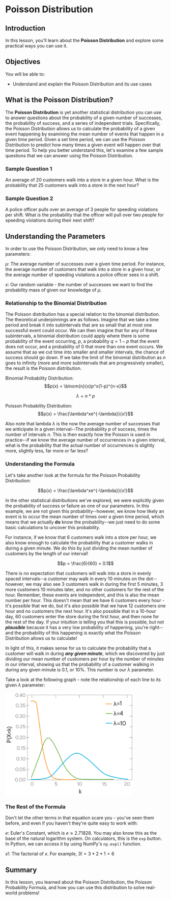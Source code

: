 
# Poisson Distribution

## Introduction

In this lesson, you'll learn about the **Poisson Distribution** and explore some practical ways you can use it. 

## Objectives

You will be able to:

* Understand and explain the Poisson Distribution and its use cases

## What is the Poisson Distribution?

The **Poisson Distribution** is yet another statistical distribution you can use to answer questions about the probability of a given number of successes, the probability of success, and a series of independent trials. Specifically, the Poisson Distribution allows us to calculate the probability of a given event happening by examining the mean number of events that happen in a given time period. Given a set time period, we can use the Poisson Distribution to predict how many times a given event will happen over that time period. To help you better understand this, let's examine a few sample questions that we can answer using the Poisson Distribution. 

### Sample Question 1

An average of 20 customers walk into a store in a given hour.  What is the probability that 25 customers walk into a store in the next hour?

### Sample Question 2

A police officer pulls over an average of 3 people for speeding violations per shift.  What is the probability that the officer will pull over two people for speeding violations during their next shift?

## Understanding the Parameters

In order to use the Poisson Distribution, we only need to know a few parameters:

$\mu$: The average number of successes over a given time period. For instance, the average number of customers that walk into a store in a given hour, or the average number of speeding violations a police officer sees in a shift.

$x$: Our random variable - the number of successes we want to find the probability mass of given our knowledge of $\mu$.


### Relationship to the Binomial Distribution

The Poisson distribution has a special relation to the binomial distribution. The theoretical underpinnings are as follows. Imagine that we take a time period and break it into subintervals that are so small that at most one successful event could occur. We can then imagine that for any of these subintervals, a binomial distribution could apply where there is some probability of the event occurring, $p$, a probability $q=1-p$ that the event does not occur, and a probability of 0 that more than one event occurs. We assume that as we cut time into smaller and smaller intervals, the chance of success should go down. If we take the limit of the binomial distribution as $n$ goes to infinity (more and more subintervals that are progressively smaller), the result is the Poisson distribution.

Binomial Probability Distribution:
$$p(x) = \binom{n}{x}p^x(1-p)^{n-x}$$

$$\lambda = n*p$$

Poisson Probability Distribution: $$p(x) = \frac{\lambda^xe^{-\lambda}}{x!}$$

Also note that lambda $\lambda$ is the now the average number of successes that we anticipate in a given interval--The probability $p$ of success, times the number of intervals $n$. This is then exactly how the Poisson is used in practice--if we know the average number of occurrences in a given interval, what is the probability that the actual number of occurrences is slightly more, slightly less, far more or far less?

### Understanding the Formula

Let's take another look at the formula for the Poisson Probability Distribution:

$$p(x) = \frac{\lambda^xe^{-\lambda}}{x!}$$

In the other statistical distributions we've explored, we were explicitly given the probability of success or failure as one of our parameters. In this example, we are not given this probability--however, we know how likely an event is to occur the mean number of times over a given time period, which means that we actually **do** know the probability--we just need to do some basic calculations to uncover this probability. 

For instance, if we know that 6 customers walk into a store per hour, we also know enough to calculate the probability that a customer walks in during a given minute. We do this by just dividing the mean number of customers by the length of our interval! 

$$p = \frac{6}{60} = 0.1$$

There is no expectation that customers will walk into a store in evenly spaced intervals--a customer may walk in every 10 minutes on the dot--however, we may also see 3 customers walk in during the first 5 minutes, 3 more customers 10 minutes later, and no other customers for the rest of the hour.  Remember, these events are independent, and this is also the mean number per hour.  This doesn't mean that we have 6 customers every hour - it's possible that we do, but it's also possible that we have 12 customers one hour and no customers the next hour. It's also possible that in a 10-hour day, 60 customers enter the store during the first hour, and then none for the rest of the day. If your intuition is telling you that this is possible, but not **_plausible_** because it has a very low probability of happening, you're right--and the probability of this happening is exactly what the Poisson Distribution allows us to calculate!

In light of this, it makes sense for us to calculate the probability that a customer will walk in during **_any given minute_**, which we discovered by just dividing our mean number of customers per hour by the number of minutes in our interval, showing us that the probability of a customer walking in during any given minute is 0.1, or 10%. This number is our $\lambda$ parameter.

Take a look at the following graph - note the relationship of each line to its given $\lambda$ parameter:

<img src='images/new_poisson.png' width="400">

### The Rest of the Formula

Don't let the other terms in that equation scare you - you've seen them before, and even if you haven't they're quite easy to work with:

$e$: Euler's Constant, which is $e \approx 2.71828$. You may also know this as the base of the natural logarithm system. On calculators, this is the `exp` button.  In Python, we can access it by using NumPy's `np.exp()` function. 

$x!$: The factorial of $x$.  For example, $3! = 3 * 2 * 1 = 6$ 

## Summary

In this lesson, you learned about the Poisson Distribution, the Poisson Probability Formula, and how you can use this distribution to solve real-world problems!
